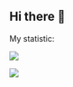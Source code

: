 ## Hi there 👋

My statistic:

![](http://github-profile-summary-cards.vercel.app/api/cards/profile-details?username=Ilkarion&theme=transparent)


![](http://github-profile-summary-cards.vercel.app/api/cards/repos-per-language?username={Ilkarion}&theme=theme_name&exclude=transparent)
